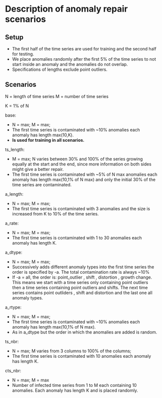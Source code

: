 # Description of anomaly repair scenarios


## Setup
- The first half of the time series are used for training 
and the second half for testing.
- We place anomalies randomly after the first 5% of the time series to not start inside an anomaly and the anomalies do not overlap.
- Specifications of lengths exclude point outliers.


## Scenarios
N = length of time series 
M = number of time series

K = 1% of N


base:
- N = max; M = max;
- The first time series is contaminated with ~10% anomalies each anomaly has length max(10,K).
- **Is used for training in all scenarios.**

ts_length:
- M = max; N varies between 30% and 100% of the series growing equally at the start and the end, since more information on both sides might give a better repair.
- The first time series is contaminated with ~5% of N max anomalies each anomaly has length max(10,1% of N max) and only the initial 30% of the time series are contaminated.

a_length: 
- N = max; M = max;
- The first time series is contaminated with 3 anomalies and the size is increased from K to 10% of the time series.

a_rate:
- N = max; M = max;
- The first time series is contaminated with 1 to 30 anomalies each anomaly has length K.

a_dtype:
- N = max; M = max;
- Successively adds different anomaly types into the first time series the order is specified by -a. The total contamination rate is always ~10%
- If -a = all, the order is: point_outlier , shift , distortion , growth change. This means we start with a time series only containing point outliers then a time series containing point outliers and shifts. The next time series contains point outliders , shift and distortion and the last one all anomaly types.

a_rtype: 
- N = max; M = max;
- The first time series is contaminated with ~10% anomalies each anomaly has length max(10,1% of N max).
- As in a_dtype but the order in which the anomalies are added is random.

ts_nbr:
- N = max; M  varies from 3 columns to 100% of the columns;
- The first time series is contaminated with 10 anomalies each anomaly has length K.

cts_nbr:
- N = max; M = max
- Number of infected time series from 1 to M  each containing 10 anomalies. Each anomaly has length K and is placed randomly.





